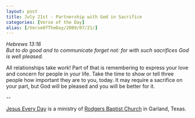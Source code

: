 ```yaml
---
layout: post
title: July 21st - Partnership with God in Sacrifice
categories: [Verse of the Day]
alias: [/VerseOfTheDay/2009/07/21/]
---
```


_Hebrews 13:16  
But to do good and to communicate forget not: for with such
sacrifices God is well pleased._

All relationships take work! Part of that is remembering to express
your love and concern for people in your life. Take the time to show
or tell three people how important they are to you, today. It may
require a sacrifice on your part, but God will be pleased and you
will be better for it.

 --

<a href=http://jesuseveryday.net>Jesus Every Day</a> is a ministry of <a href=http://rodgersbaptist.net>Rodgers Baptist Church</a> in Garland, Texas.
